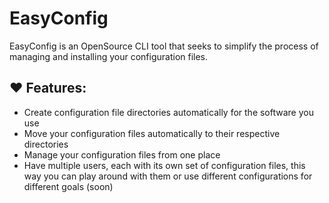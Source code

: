 # EasyConfig

EasyConfig is an OpenSource CLI tool that seeks to simplify the process of managing and installing your configuration files.

## ❤️  Features:
- Create configuration file directories automatically for the software you use
- Move your configuration files automatically to their respective directories
- Manage your configuration files from one place
- Have multiple users, each with its own set of configuration files, this way you can play around with them or use different configurations for different goals (soon)
